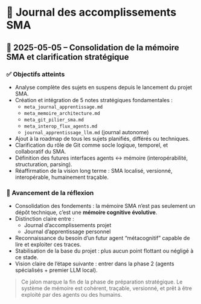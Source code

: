 # 📘 Journal des accomplissements SMA

## 📅 2025-05-05 – Consolidation de la mémoire SMA et clarification stratégique

### ✅ Objectifs atteints

- Analyse complète des sujets en suspens depuis le lancement du projet SMA.
- Création et intégration de 5 notes stratégiques fondamentales :
  - `meta_journal_apprentissage.md`
  - `meta_memoire_architecture.md`
  - `meta_git_pilier_sma.md`
  - `meta_interop_flux_agents.md`
  - `journal_apprentissage_llm.md` (journal autonome)
- Ajout à la roadmap de tous les sujets planifiés, différés ou techniques.
- Clarification du rôle de Git comme socle logique, temporel, et collaboratif du SMA.
- Définition des futures interfaces agents ↔ mémoire (interopérabilité, structuration, parsing).
- Réaffirmation de la vision long terme : SMA localisé, versionné, interopérable, humainement traçable.

### 🧠 Avancement de la réflexion

- Consolidation des fondements : la mémoire SMA n’est pas seulement un dépôt technique, c’est une **mémoire cognitive évolutive**.
- Distinction claire entre :
  - Journal d’accomplissements projet
  - Journal d’apprentissage personnel
- Reconnaissance du besoin d’un futur agent “métacognitif” capable de lire et exploiter ces traces.
- Stabilisation de la base du projet : plus aucun point flottant ou négligé à ce stade.
- Vision claire de l’étape suivante : entrer dans la phase 2 (agents spécialisés + premier LLM local).

> Ce jalon marque la fin de la phase de préparation stratégique. Le système de mémoire est cohérent, traçable, versionné, et prêt à être exploité par des agents ou des humains.

